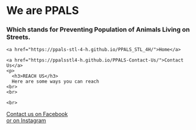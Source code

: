 <html>
  <head>
    <meta charset="utf-8">
    <meta name="viewport" content="width=device-width, initial-scale=1">
    <title>ENGLER PARK</title>
    <link rel="stylesheet" href="style.css">
  </head>
  <body>
    <h1>We are PPALS</h1>
    <h3>Which stands for Preventing Population of Animals Living on Streets.</h3>
    
    <a href="https://ppals-stl-4-h.github.io/PPALS_STL_4H/">Home</a>
    
    <a href="https://ppalsstl4-h.github.io/PPALS-Contact-Us/">Contact Us</a>
    <p>
      <h3>REACH US</h3>
      Here are some ways you can reach 
    <br>
    <br>
  
    <br>
  
  <a href="https://www.facebook.com/Ppals-Protecting-Populations-of-Animals-Living-on-Streets-294691431214193/?__xts__%5B0%5D=68.ARAhlXTWjxM9J14u7TKNM5T8AhR_v92EdDtkHzwmsib468b0if61RadQbopUqvFdlrJU9uRzXYcdBp5yjKOcgqgXiSPbWAdRp4J9Sldqg_N1EGciUkZud6VTS9IBJVcJtpnZiXuoy72qxUNNX38MNNDc4xuAypqlV7bXUXgddWPFu2i4RIVGuoHcHWRK9ldslOD0AmNe8iHaxlg5DArFrQWsnlXIT543oMAkd_Y_mgFsC2U1xIIBWvWOkq1xjF1FwmSCRkKnCdiZThCU3YYDlpEYeffZEdZmp9GW3C9dF_dhm8FUVLCBoKxn5qCaqq4K5ME&__tn__=HHH-R">Contact us on Facebook</a>
  <br>
  <a href="https://www.instagram.com/4h_ppals/">or on Instagram</a>
  
  <p>
  
  </body>
</html>

